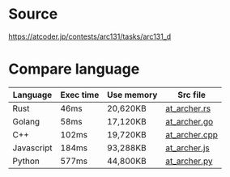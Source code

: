# Source
https://atcoder.jp/contests/arc131/tasks/arc131_d

# Compare language
|  Language   |  Exec time  |  Use memory  |  Src file                         |
| ----        | ----        | ----         | ----                              |
|  Rust       |  46ms       |  20,620KB    | [at_archer.rs](./at_archer.rs)    |
|  Golang     |  58ms	    |  17,120KB    | [at_archer.go](./at_archer.go)    |
|  C++        |  102ms      |  19,720KB    | [at_archer.cpp](./at_archer.cpp)  |
|  Javascript |  184ms      |  93,288KB    | [at_archer.js](./at_archer.js)    |
|  Python     |  577ms      |  44,800KB    | [at_archer.py](./at_archer.py)    |
